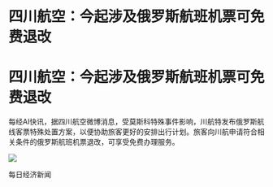 # 四川航空：今起涉及俄罗斯航班机票可免费退改

# 四川航空：今起涉及俄罗斯航班机票可免费退改

每经AI快讯，据四川航空微博消息，受莫斯科特殊事件影响，川航特发布俄罗斯航线客票特殊处置方案，以便协助旅客更好的安排出行计划。旅客向川航申请符合相关条件的俄罗斯航班机票退改，可享受免费办理服务。

![](https://inews.gtimg.com/om_bt/OUtx7MczLViy4Cwpz8El9ZQFeE89jKC7E28YP5ErpIKbUAA/1000)

每日经济新闻

